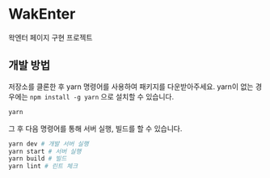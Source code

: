 # WakEnter

왁엔터 페이지 구현 프로젝트

## 개발 방법

저장소를 클론한 후 yarn 명령어를 사용하여 패키지를 다운받아주세요. yarn이 없는 경우에는 `npm install -g yarn` 으로 설치할 수 있습니다.

```sh
yarn
```

그 후 다음 명령어를 통해 서버 실행, 빌드를 할 수 있습니다.

```sh 
yarn dev # 개발 서버 실행
yarn start # 서버 실행
yarn build # 빌드
yarn lint # 린트 체크
```